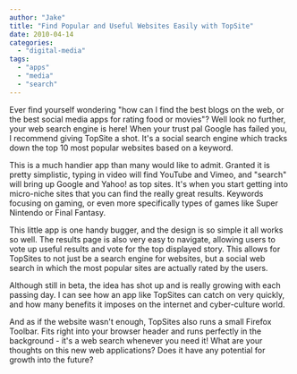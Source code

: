 ```yaml
---
author: "Jake"
title: "Find Popular and Useful Websites Easily with TopSite"
date: 2010-04-14
categories: 
  - "digital-media"
tags: 
  - "apps"
  - "media"
  - "search"
---
```


Ever find yourself wondering "how can I find the best blogs on the web, or the best social media apps for rating food or movies"? Well look no further, your web search engine is here! When your trust pal Google has failed you, I recommend giving TopSite a shot. It's a social search engine which tracks down the top 10 most popular websites based on a keyword.

<!--more-->

This is a much handier app than many would like to admit. Granted it is pretty simplistic, typing in video will find YouTube and Vimeo, and "search" will bring up Google and Yahoo! as top sites. It's when you start getting into micro-niche sites that you can find the really great results. Keywords focusing on gaming, or even more specifically types of games like Super Nintendo or Final Fantasy.

This little app is one handy bugger, and the design is so simple it all works so well. The results page is also very easy to navigate, allowing users to vote up useful results and vote for the top displayed story. This allows for TopSites to not just be a search engine for websites, but a social web search in which the most popular sites are actually rated by the users.

Although still in beta, the idea has shot up and is really growing with each passing day. I can see how an app like TopSites can catch on very quickly, and how many benefits it imposes on the internet and cyber-culture world.

And as if the website wasn't enough, TopSites also runs a small Firefox Toolbar. Fits right into your browser header and runs perfectly in the background - it's a web search whenever you need it! What are your thoughts on this new web applications? Does it have any potential for growth into the future?

